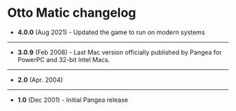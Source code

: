 # Otto Matic changelog

- **4.0.0** (Aug 2021) - Updated the game to run on modern systems

---

- **3.0.9** (Feb 2008) - Last Mac version officially published by Pangea for PowerPC and 32-bit Intel Macs.

---

- **2.0** (Apr. 2004)

---

- **1.0** (Dec 2001) - Initial Pangea release
